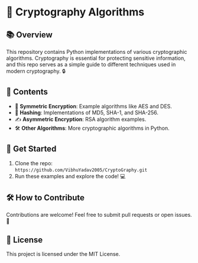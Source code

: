 # 🔐 Cryptography Algorithms

## 📚 Overview
This repository contains Python implementations of various cryptographic algorithms. Cryptography is essential for protecting sensitive information, and this repo serves as a simple guide to different techniques used in modern cryptography. 🔒

## 📂 Contents
- 🔑 **Symmetric Encryption**: Example algorithms like AES and DES.
- 🧩 **Hashing**: Implementations of MD5, SHA-1, and SHA-256.
- ✍️ **Asymmetric Encryption**: RSA algorithm examples.
- 🛠️ **Other Algorithms**: More cryptographic algorithms in Python.

## 🚀 Get Started
1. Clone the repo:  
   `https://github.com/VibhuYadav2005/CryptoGraphy.git`
2. Run these examples and explore the code! 💻

## 🛠️ How to Contribute
Contributions are welcome! Feel free to submit pull requests or open issues. 🌟

## 📄 License
This project is licensed under the MIT License.
